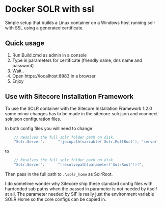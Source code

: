 # Docker SOLR with ssl
Simple setup that builds a Linux container on a Windows host running solr with SSL using a generated certificate.

## Quick usage
1. Run Build.cmd as admin in a console
2. Type in parameters for certificate (friendly name, dns name and password)
3. Wait..
4. Open https://localhost:8983 in a browser
5. Enjoy


## Use with Sitecore Installation Framework
To use the SOLR container with the Sitecore Installation Framework 1.2.0 some minor changes has to be made in the sitecore-solr.json and xconnect-solr.json configuration files.

In both config files you will need to change

```javascript
    // Resolves the full solr folder path on disk.
    "Solr.Server":      "[joinpath(variable('Solr.FullRoot'), 'server', 'solr')]",
```

to

```javascript
    // Resolves the full solr folder path on disk.
    "Solr.Server":      "[resolvepath(parameter('SolrRoot'))]",
```

Then pass in the full path to `.\solr_home` as SolrRoot. 

I do sometime wonder why Sitecore ship these standard config files with hardcoded sub paths when the passed in parameter is not needed by itself at all. The parameter needed by SIF is really just the environment variable SOLR Home so the core configs can be copied in.
